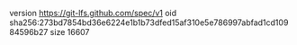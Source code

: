 version https://git-lfs.github.com/spec/v1
oid sha256:273bd7854bd36e6224e1b1b73dfed15af310e5e786997abfad1cd10984596b27
size 16607
